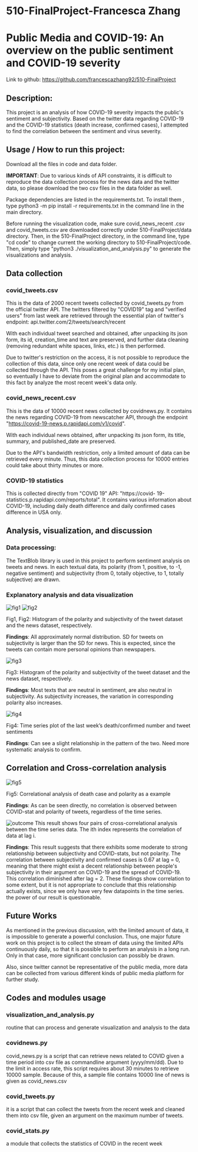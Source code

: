  # 510-FinalProject-Francesca Zhang
 # Public Media and COVID-19: An overview on the public sentiment and COVID-19 severity
Link to github: https://github.com/francescazhang92/510-FinalProject
## Description:
This project is an analysis of how COVID-19 severity impacts
the public's sentiment and subjectivity. Based on the twitter 
data regarding COVID-19 and the COVID-19 statistics (death 
increase, confirmed cases), I attempted to find the correlation 
between the sentiment and virus severity. 

## Usage / How to run this project:
Download all the files in code and data folder. 

**IMPORTANT**: Due to various kinds 
of API constraints, it is difficult to reproduce the data
collection process for the news data and the twitter data,
so please download the two csv files in the data folder as well. 

Package dependencies are listed in the requirements.txt. To install them
, type python3 -m pip install -r requirements.txt in the command 
line in the main directory.

Before running the visualization code, make sure covid_news_recent
.csv and covid_tweets.csv are downloaded correctly under 510-FinalProject/data directory. 
Then, in the 510-FinalProject directory, in the command line, type "cd code" to change 
current the working directory to 510-FinalProject/code. Then, simply type "python3 ./visualization_and_analysis.py" to generate
the visualizations and analysis. 

## Data collection
### covid_tweets.csv 
This is the data of 2000 recent tweets collected by covid_tweets.py 
from the official twitter API. The twitters filtered by "COVID19" 
tag and "verified users" from last week are retrieved through the 
essential plan of twitter's endpoint: api.twitter.com/2/tweets/search/recent

With each individual tweet searched and obtained, after unpacking its json form, 
its id, creation_time and text are preserved, and further 
data cleaning (removing redundant white spaces, links, etc.) is then performed. 

Due to twitter's restriction on the access, it is not possible to 
reproduce the collection of this data, since only one recent week 
of data could be collected through the API. This poses a great challenge 
for my initial plan, so eventually I have to deviate from the original 
plan and accommodate to this fact by analyze the most recent week's 
data only.

### covid_news_recent.csv
This is the data of 10000 recent news collected by covidnews.py. 
It contains the news regarding COVID-19 from newscatcher API, 
through the endpoint "https://covid-19-news.p.rapidapi.com/v1/covid".

With each individual news obtained, after unpacking its json form, 
its title, summary, and published_date are preserved.

Due to the API's bandwidth restriction, only a limited amount of 
data can be retrieved every minute. Thus, this data collection 
process for 10000 entries could take about thirty minutes or more. 

### COVID-19 statistics 
This is collected directly from "COVID 19" API: "https://covid-
19-statistics.p.rapidapi.com/reports/total". It contains various
information about COVID-19, including daily death difference and
daily confirmed cases difference in USA only. 

## Analysis, visualization, and discussion
### Data processing: 
The TextBlob library is used in this project to perform sentiment analysis on tweets and news.
In each textual data, its polarity (from 1, positive, to -1, negative sentiment) and subjectivity
(from 0, totally objective, to 1, totally subjective) are drawn. 

### Explanatory analysis and data visualization
![fig1](result/Figure_1.png)
![fig2](result/Figure_2.png)

Fig1, Fig2: Histogram of the polarity and subjectivity of 
the tweet dataset and the news dataset, respectively.

**Findings**: All approximately normal distribution. 
SD for tweets on subjectivity is larger than the SD for news. 
This is expected, since the tweets can contain more 
personal opinions than newspapers. 

![fig3](result/Figure_3.png)

Fig3: Histogram of the polarity and subjectivity of 
the tweet dataset and the news dataset, respectively.

**Findings**: Most texts that are neutral in sentiment, 
are also neutral in subjectivity. 
As subjectivity increases, the variation in 
corresponding polarity also increases.


![fig4](result/Figure_4.png)

Fig4: Time series plot of the last week’s death/confirmed number 
and tweet sentiments

**Findings**: Can see a slight relationship in the pattern 
of the two. Need more systematic analysis to confirm.

## Correlation and Cross-correlation analysis
![fig5](result/Figure_5.png)

Fig5: Correlational analysis of death case and polarity as a example

**Findings**: As can be seen directly, 
no correlation is observed between COVID-stat and polarity 
of tweets, regardless of the time series.

![outcome](result/Outcome.png)
This result shows four pairs of cross-correlational analysis between the time series
data. The ith index represents the correlation of data at lag i. 

**Findings**: This result suggests that there exhibits some moderate to strong relationship
between subjectivity and COVID-stats, but not polarity. The correlation between subjectivity
and confirmed cases is 0.67 at lag = 0, meaning that there might exist a decent relationship 
between people's subjectivity in their argument on COVID-19 and the spread of COVID-19. This 
correlation diminished after lag = 2. These findings show correlation to some extent, but 
it is not appropriate to conclude that this relationship actually exists, since we only have 
very few datapoints in the time series. the power of our result is questionable. 

## Future Works
As mentioned in the previous discussion, with the limited amount of data, it is impossible 
to generate a powerful conclusion. Thus, one major future work on this project is to collect
the stream of data using the limited APIs continuously daily, so that it is possible to 
perform an analysis in a long run. Only in that case, more significant conclusion can possibly be
drawn. 

Also, since twitter cannot be representative of the public media, more data can be collected
from various different kinds of public media platform for further study. 


## Codes and modules usage
### visualization_and_analysis.py 
routine that can process and generate visualization and analysis to the data
### covidnews.py 
covid_news.py is a script that can retrieve news related 
to COVID given a time period into csv file as commandline 
argument (yyyy/mm/dd). Due to the limit in access rate,
this script requires about 30 minutes to retrieve 10000 
sample. Because of this, a sample file contains 10000 line
of news is given as covid_news.csv 
### covid_tweets.py
it is a script that can collect the tweets from the recent week and cleaned them into csv file, given an argument on the maximum number of tweets.
### covid_stats.py
a module that collects the statistics of COVID in the recent week
